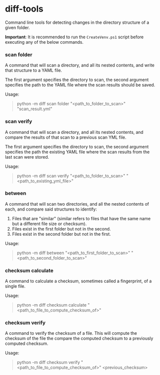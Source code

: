 # diff-tools
Command line tools for detecting changes in the directory structure of a given folder.

**Important**: It is recommended to run the `CreateVenv.ps1` script before executing any of the below commands.

### scan folder
A command that will scan a directory, and all its nested contents, and write that structure to a YAML file.

The first argument specifies the directory to scan, the second argument specifies the path to the YAML file
where the scan results should be saved.

Usage:
> python -m diff scan folder "<path_to_folder_to_scan>" "scan_result.yml"

### scan verify
A command that will scan a directory, and all its nested contents, and compare the results of that scan to a previous
scan YML file.

The first argument specifies the directory to scan, the second argument specifies the path the existing YAML file
where the scan results from the last scan were stored.

Usage:
> python -m diff scan verify "<path_to_folder_to_scan>" "<path_to_existing_yml_file>"

### between
A command that will scan two directories, and all the nested contents of each, and compare said structures to identify:
1. Files that are "similar" (similar refers to files that have the same name but a different file size or checksum).
2. Files exist in the first folder but not in the second.
3. Files exist in the second folder but not in the first.

Usage:
> python -m diff between "<path_to_first_folder_to_scan>" "<path_to_second_folder_to_scan>"

### checksum calculate
A command to calculate a checksum, sometimes called a fingerprint, of a single file.

Usage:
> python -m diff checksum calculate "<path_to_file_to_compute_checksum_of>"

### checksum verify
A command to verify the checksum of a file. This will compute the checksum of the file the compare the
computed checksum to a previously computed checksum.

Usage:
> python -m diff checksum verify "<path_to_file_to_compute_checksum_of>" <previous_checksum>
